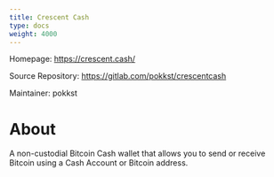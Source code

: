 ```yaml
---
title: Crescent Cash
type: docs
weight: 4000
---
```


Homepage: https://crescent.cash/

Source Repository: https://gitlab.com/pokkst/crescentcash

Maintainer: pokkst

# About

A non-custodial Bitcoin Cash wallet that allows you to send or receive Bitcoin using a Cash Account or Bitcoin address.